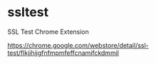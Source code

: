 # ssltest

SSL Test Chrome Extension

https://chrome.google.com/webstore/detail/ssl-test/flkjihijgfnfmpmfeffcnamifckdmmil
